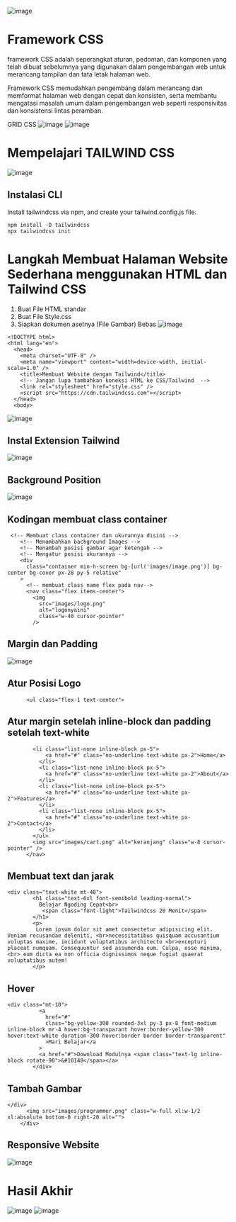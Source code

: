 ![image](https://github.com/kerjabhakti/PWA231/assets/15622730/77e25b4b-baca-49d1-9662-96a6291ac8bc)

# Framework CSS 
framework CSS adalah seperangkat aturan, pedoman, dan komponen yang telah dibuat sebelumnya yang digunakan dalam pengembangan web untuk merancang tampilan dan tata letak halaman web. 

Framework CSS memudahkan pengembang dalam merancang dan memformat halaman web dengan cepat dan konsisten, serta membantu mengatasi masalah umum dalam pengembangan web seperti responsivitas dan konsistensi lintas peramban.

GRID CSS
![image](https://github.com/kerjabhakti/PWA231/assets/15622730/d031d1c5-4ffe-466c-8761-54bce790bb19)
![image](https://github.com/kerjabhakti/PWA231/assets/15622730/25a084df-12b2-4d67-8350-5b5e968915da)

# Mempelajari TAILWIND CSS
![image](https://github.com/kerjabhakti/PWA231/assets/15622730/0cb84ef7-b035-4015-8a54-96fd93b9ed31)

## Instalasi CLI
Install tailwindcss via npm, and create your tailwind.config.js file.
```
npm install -D tailwindcss
npx tailwindcss init
```
# Langkah Membuat Halaman Website Sederhana menggunakan HTML dan Tailwind CSS
1. Buat File HTML standar
2. Buat File Style.css
3. Siapkan dokumen asetnya (File Gambar) Bebas
![image](https://github.com/kerjabhakti/PWA231/assets/15622730/d958bc2a-df67-468f-922d-0ed7648c9dd8)

```
<!DOCTYPE html>
<html lang="en">
  <head>
    <meta charset="UTF-8" />
    <meta name="viewport" content="width=device-width, initial-scale=1.0" />
    <title>Membuat Website dengan Tailwind</title>
    <!-- Jangan lupa tambahkan koneksi HTML ke CSS/Tailwind  -->
    <link rel="stylesheet" href="style.css" />
    <script src="https://cdn.tailwindcss.com"></script>
  </head>
  <body>
```
![image](https://github.com/kerjabhakti/PWA231/assets/15622730/4ff52287-f051-4bda-b00d-9d53dba3a56b)

## Instal Extension Tailwind
![image](https://github.com/kerjabhakti/PWA231/assets/15622730/f040db65-9847-4159-9952-fd70734b4020)

## Background Position
![image](https://github.com/kerjabhakti/PWA231/assets/15622730/926cb138-760f-423e-84e6-693ce88d4c22)

## Kodingan membuat class container
```
 <!-- Membuat class container dan ukurannya disini -->
    <!-- Menambahkan background Images -->
    <!-- Menambah posisi gambar agar ketengah -->
    <!-- Mengatur posisi ukurannya -->
    <div
      class="container min-h-screen bg-[url('images/image.png')] bg-center bg-cover px-28 py-5 relative"
    >
      <!-- membuat class name flex pada nav-->
      <nav class="flex items-center">
        <img
          src="images/logo.png"
          alt="logonyaini"
          class="w-40 cursor-pointer"
        />
```

## Margin dan Padding
![image](https://github.com/kerjabhakti/PWA231/assets/15622730/7c41e8ca-1fd9-4895-afe0-dc6dd7a6c51b)

## Atur Posisi Logo
```
      <ul class="flex-1 text-center">
```
## Atur margin setelah inline-block dan padding setelah text-white
```
        <li class="list-none inline-block px-5">
            <a href="#" class="no-underline text-white px-2">Home</a>
          </li>
          <li class="list-none inline-block px-5">
            <a href="#" class="no-underline text-white px-2">About</a>
          </li>
          <li class="list-none inline-block px-5">
            <a href="#" class="no-underline text-white px-2">Features</a>
          </li>
          <li class="list-none inline-block px-5">
            <a href="#" class="no-underline text-white px-2">Contact</a>
          </li>
        </ul>
        <img src="images/cart.png" alt="keranjang" class="w-8 cursor-pointer" />
      </nav>
```
## Membuat text dan jarak
```
<div class="text-white mt-48">
        <h1 class="text-6xl font-semibold leading-normal">
          Belajar Ngoding Cepat<br>
           <span class="font-light">Tailwindcss 20 Menit</span>
        </h1>
        <p>
         Lorem ipsum dolor sit amet consectetur adipisicing elit. Veniam recusandae deleniti, <br>necessitatibus quisquam accusantium voluptas maxime, incidunt voluptatibus architecto <br>excepturi placeat numquam. Consequuntur sed assumenda eum. Culpa, esse minima,<br> eum dicta ea non officia dignissimos neque fugiat quaerat voluptatibus autem!
        </p>
```
## Hover
```
<div class="mt-10">
          <a
            href="#"
            class="bg-yellow-300 rounded-3xl py-3 px-8 font-medium inline-block mr-4 hover:bg-transparant hover:border-yellow-300 hover:text-white duration-300 hover:border border border-transparent"
            >Mari Belajar</a
          >
          <a href="#">Download Modulnya <span class="text-lg inline-block rotate-90">&#10148</span></a>
        </div>
```
## Tambah Gambar
```
</div>
      <img src="images/programmer.png" class="w-full xl:w-1/2 xl:absolute bottom-0 right-20 alt="">
    </div>
```
## Responsive Website
![image](https://github.com/kerjabhakti/PWA231/assets/15622730/ca2b8dae-1737-4933-ad0f-36931c9bc496)

# Hasil Akhir
![image](https://github.com/kerjabhakti/PWB231/assets/15622730/8fbc4901-b2e8-47df-932c-4145e0ff3634)
![image](https://github.com/kerjabhakti/PWA231/assets/15622730/d4e48e7e-6ee0-4eb0-ba14-6405d5a187fa)

<!DOCTYPE html>
<html lang="en">
  <head>
    <meta charset="UTF-8" />
    <meta name="viewport" content="width=device-width, initial-scale=1.0" />
    <title>Membuat Website dengan Tailwind</title>
    <!-- Jangan lupa tambahkan koneksi HTML ke CSS/Tailwind  -->
    <link rel="stylesheet" href="style.css" />
    <script src="https://cdn.tailwindcss.com"></script>
  </head>
  <body>
